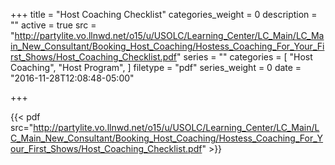 +++
title = "Host Coaching Checklist"
categories_weight = 0
description = ""
active = true
src = "http://partylite.vo.llnwd.net/o15/u/USOLC/Learning_Center/LC_Main/LC_Main_New_Consultant/Booking_Host_Coaching/Hostess_Coaching_For_Your_First_Shows/Host_Coaching_Checklist.pdf"
series = ""
categories = [
  "Host Coaching",
  "Host Program",
]
filetype = "pdf"
series_weight = 0
date = "2016-11-28T12:08:48-05:00"

+++

{{< pdf src="http://partylite.vo.llnwd.net/o15/u/USOLC/Learning_Center/LC_Main/LC_Main_New_Consultant/Booking_Host_Coaching/Hostess_Coaching_For_Your_First_Shows/Host_Coaching_Checklist.pdf" >}}
